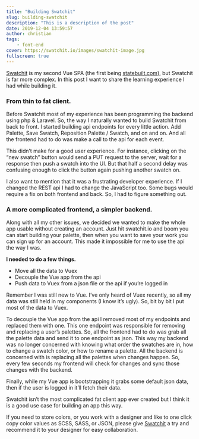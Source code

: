 ```yaml
---
title: "Building Swatchit"
slug: building-swatchit
description: "This is a description of the post"
date: 2019-12-04 13:59:57
author: christian
tags:
    - font-end
cover: https://swatchit.io/images/swatchit-image.jpg
fullscreen: true
---
```


[Swatchit](https://swatchit.io) is my second Vue SPA (the first being [statebuilt.com](https://statebuilt.com)), but Swatchit is far more complex. In this post I want to share the learning experience I had while building it.

### From thin to fat client.

Before Swatchit most of my experience has been programming the backend using php & Laravel. So, the way I naturally wanted to build Swatchit from back to front. I started building api endpoints for every little action. Add Palette, Save Swatch, Reposition Palette / Swatch, and on and on. And all the frontend had to do was make a call to the api for each event.

This didn’t make for a good user experience. For instance, clicking on the “new swatch” button would send a PUT request to the server, wait for a response then push a swatch into the UI. But that half a second delay was confusing enough to click the button again pushing another swatch on.

I also want to mention that it was a frustrating developer experience. If I changed the REST api I had to change the JavaScript too. Some bugs would require a fix on both frontend and back. So, I had to figure something out.

### A more complicated frontend, a simpler backend.

Along with all my other issues, we decided we wanted to make the whole app usable without creating an account. Just hit swatchit.io and boom you can start building your palette, then when you want to save your work you can sign up for an account. This made it impossible for me to use the api the way I was.

**I needed to do a few things.**
-	Move all the data to Vuex
-	Decouple the Vue app from the api
-	Push data to Vuex from a json file or the api if you’re logged in

Remember I was still new to Vue. I’ve only heard of Vuex recently, so all my data was still held in my components (I know it’s ugly). So, bit by bit I put most of the data to Vuex.

To decouple the Vue app from the api I removed most of my endpoints and replaced them with one. This one endpoint was responsible for removing and replacing a user’s palettes. So, all the frontend had to do was grab all the palette data and send it to one endpoint as json. This way my backend was no longer concerned with knowing what order the swatches are in, how to change a swatch color, or how to rename a palette. All the backend is concerned with is replacing all the palettes when changes happen. So, every few seconds my frontend will check for changes and sync those changes with the backend.

Finally, while my Vue app is bootstrapping it grabs some default json data, then if the user is logged in it’ll fetch their data.

Swatchit isn’t the most complicated fat client app ever created but I think it is a good use case for building an app this way.

If you need to store colors, or you work with a designer and like to one click copy color values as SCSS, SASS, or JSON, please give [Swatchit](https://swatchit.io) a try and recommend it to your designer for easy collaboration.
